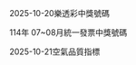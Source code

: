 
2025-10-20樂透彩中獎號碼

                                
114年 07~08月統一發票中獎號碼
                             
2025-10-21空氣品質指標
                              